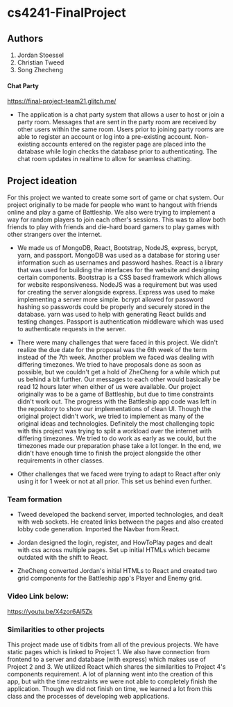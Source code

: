 # cs4241-FinalProject
## Authors
  1. Jordan Stoessel
  2. Christian Tweed
  3. Song Zhecheng

#### Chat Party
https://final-project-team21.glitch.me/


- The application is a chat party system that allows a user to host or join a party room. Messages that are sent in the party room are received by other users within the same room. Users prior to joining party rooms are able to register an account or log into a pre-existing account. Non-existing accounts entered on the register page are placed into the database while login checks the database prior to authenticating. The chat room updates in realtime to allow for seamless chatting.

## Project ideation
For this project we wanted to create some sort of game or chat system. Our project originally to be made for people who want to hangout with friends online and play a game of Battleship. We also were trying to implement a way for random players to join each other's sessions. This was to allow both friends to play with friends and die-hard board gamers to play games with other strangers over the internet. 

- We made us of MongoDB, React, Bootstrap, NodeJS, express, bcrypt, yarn, and passport. MongoDB was used as a database for storing user information such as usernames and password hashes. React is a library that was used for building the interfaces for the website and designing certain components. Bootstrap is a CSS based framework which allows for website responsiveness. NodeJS was a requirement but was used for creating the server alongside express. Express was used to make implementing a server more simple. bcrypt allowed for password hashing so passwords could be properly and securely stored in the database. yarn was used to help with generating React builds and testing changes. Passport is authentication middleware which was used to authenticate requests in the server.

- There were many challenges that were faced in this project. We didn't realize the due date for the proposal was the 6th week of the term instead of the 7th week. Another problem we faced was dealing with differing timezones. We tried to have proposals done as soon as possible, but we couldn't get a hold of ZheCheng for a while which put us behind a bit further. Our messages to each other would basically be read 12 hours later when either of us were available. Our project originally was to be a game of Battleship, but due to time constraints didn't work out. The progress with the Battleship app code was left in the repository to show our implementations of clean UI. Though the original project didn't work, we tried to implement as many of the original ideas and technologies. Definitely the most challenging topic with this project was trying to split a workload over the internet with differing timezones. We tried to do work as early as we could, but the timezones made our preparation phase take a lot longer. In the end, we didn't have enough time to finish the project alongside the other requirements in other classes.

-  Other challenges that we faced were trying to adapt to React after only using it for 1 week or not at all prior. This set us behind even further. 

### Team formation

- Tweed developed the backend server, imported technologies, and dealt with web sockets. He created links between the pages and also created lobby code generation. Imported the Navbar from React.

- Jordan designed the login, register, and HowToPlay pages and dealt with css across multiple pages. Set up initial HTMLs which became outdated with the shift to React.

- ZheCheng converted Jordan's initial HTMLs to React and created two grid components for the Battleship app's Player and Enemy grid. 

### Video Link below:
https://youtu.be/X4zor6AI5Zk

### Similarities to other projects
This project made use of tidbits from all of the previous projects. We have static pages which is linked to Project 1. We also have connection from frontend to a server and database (with express) which makes use of Project 2 and 3. We utilized React which shares the similarities to Project 4's components requirement. A lot of planning went into the creation of this app, but with the time restraints we were not able to completely finish the application. Though we did not finish on time, we learned a lot from this class and the processes of developing web applications.
